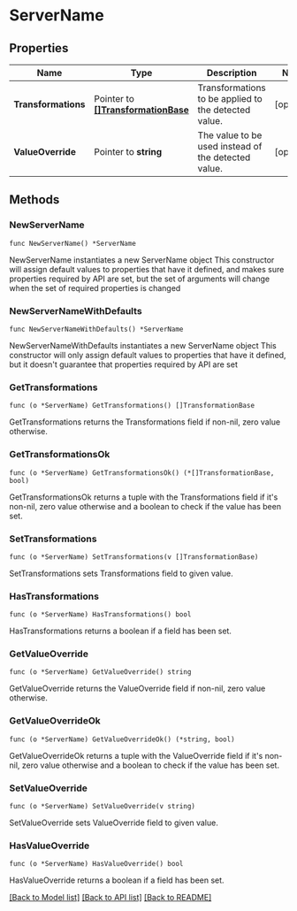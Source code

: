 # ServerName

## Properties

Name | Type | Description | Notes
------------ | ------------- | ------------- | -------------
**Transformations** | Pointer to [**[]TransformationBase**](TransformationBase.md) | Transformations to be applied to the detected value. | [optional] 
**ValueOverride** | Pointer to **string** | The value to be used instead of the detected value. | [optional] 

## Methods

### NewServerName

`func NewServerName() *ServerName`

NewServerName instantiates a new ServerName object
This constructor will assign default values to properties that have it defined,
and makes sure properties required by API are set, but the set of arguments
will change when the set of required properties is changed

### NewServerNameWithDefaults

`func NewServerNameWithDefaults() *ServerName`

NewServerNameWithDefaults instantiates a new ServerName object
This constructor will only assign default values to properties that have it defined,
but it doesn't guarantee that properties required by API are set

### GetTransformations

`func (o *ServerName) GetTransformations() []TransformationBase`

GetTransformations returns the Transformations field if non-nil, zero value otherwise.

### GetTransformationsOk

`func (o *ServerName) GetTransformationsOk() (*[]TransformationBase, bool)`

GetTransformationsOk returns a tuple with the Transformations field if it's non-nil, zero value otherwise
and a boolean to check if the value has been set.

### SetTransformations

`func (o *ServerName) SetTransformations(v []TransformationBase)`

SetTransformations sets Transformations field to given value.

### HasTransformations

`func (o *ServerName) HasTransformations() bool`

HasTransformations returns a boolean if a field has been set.

### GetValueOverride

`func (o *ServerName) GetValueOverride() string`

GetValueOverride returns the ValueOverride field if non-nil, zero value otherwise.

### GetValueOverrideOk

`func (o *ServerName) GetValueOverrideOk() (*string, bool)`

GetValueOverrideOk returns a tuple with the ValueOverride field if it's non-nil, zero value otherwise
and a boolean to check if the value has been set.

### SetValueOverride

`func (o *ServerName) SetValueOverride(v string)`

SetValueOverride sets ValueOverride field to given value.

### HasValueOverride

`func (o *ServerName) HasValueOverride() bool`

HasValueOverride returns a boolean if a field has been set.


[[Back to Model list]](../README.md#documentation-for-models) [[Back to API list]](../README.md#documentation-for-api-endpoints) [[Back to README]](../README.md)


